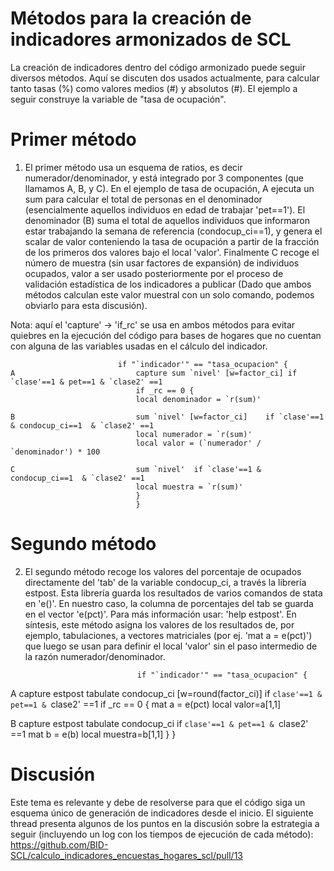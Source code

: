 # Métodos para la creación de indicadores armonizados de SCL

La creación de indicadores dentro del código armonizado puede seguir diversos métodos. Aquí se discuten dos usados actualmente, para calcular tanto tasas (%) como valores medios (#) y absolutos (#). El ejemplo a seguir construye la variable de "tasa de ocupación".

# Primer método
1. El primer método usa un esquema de ratios, es decir numerador/denominador, y está integrado por 3 componentes (que llamamos A, B, y C). En el ejemplo de tasa de ocupación, A ejecuta un sum para calcular el total de personas en el denominador (esencialmente aquellos individuos en edad de trabajar 'pet==1'). El denominador (B) suma el total de aquellos individuos que informaron estar trabajando la semana de referencia (condocup_ci==1), y genera el scalar de valor conteniendo la tasa de ocupación a partir de la fracción de los primeros dos valores bajo el local 'valor'. Finalmente C recoge el número de muestra (sin usar factores de expansión) de individuos ocupados, valor a ser usado posteriormente por el proceso de validación estadística de los indicadores a publicar (Dado que ambos métodos calculan este valor muestral con un solo comando, podemos obviarlo para esta discusión). 

Nota: aquí el 'capture' -> 'if_rc' se usa en ambos métodos para evitar quiebres en la ejecución del código para bases de hogares que no cuentan con alguna de las variables usadas en el cálculo del indicador.

							if "`indicador'" == "tasa_ocupacion" {																						 
	A							capture sum `nivel' [w=factor_ci] if `clase'==1 & pet==1 & `clase2' ==1
								if _rc == 0 {
								local denominador = `r(sum)'
                
	B							sum `nivel' [w=factor_ci]	 if `clase'==1 & condocup_ci==1  & `clase2' ==1
								local numerador = `r(sum)'
								local valor = (`numerador' / `denominador') * 100 

	C							sum `nivel'  if `clase'==1 & condocup_ci==1  & `clase2' ==1
								local muestra = `r(sum)'
								}
								}
                
# Segundo método
2. El segundo método recoge los valores del porcentaje de ocupados directamente del 'tab' de la variable condocup_ci, a través la librería estpost. Esta librería guarda los resultados de varios comandos de stata en 'e()'. En nuestro caso, la columna de porcentajes del tab se guarda en el vector 'e(pct)'. Para más información usar: 'help estpost'. En síntesis, este método asigna los valores de los resultados de, por ejemplo, tabulaciones, a vectores matriciales (por ej. 'mat a = e(pct)') que luego se usan para definir el local 'valor' sin el paso intermedio de la razón numerador/denominador.

								if "`indicador'" == "tasa_ocupacion" {	
  A							capture estpost tabulate condocup_ci [w=round(factor_ci)] if `clase'==1 & pet==1 & `clase2' ==1
								if _rc == 0 {
								mat a = e(pct)
								local valor=a[1,1]
								
  B							capture estpost tabulate condocup_ci if `clase'==1 & pet==1 & `clase2' ==1
								mat b = e(b)
								local muestra=b[1,1]
								}
								}	

# Discusión
Este tema es relevante y debe de resolverse para que el código siga un esquema único de generación de indicadores desde el inicio. El siguiente thread presenta algunos de los puntos en la discusión sobre la estrategia a seguir (incluyendo un log con los tiempos de ejecución de cada método):
https://github.com/BID-SCL/calculo_indicadores_encuestas_hogares_scl/pull/13

